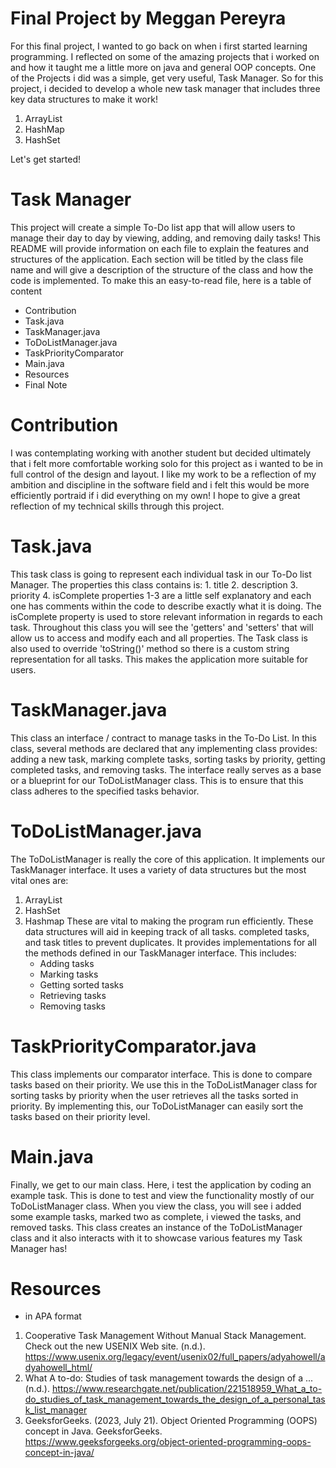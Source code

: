 # Final Project by Meggan Pereyra

For this final project, I wanted to go back on when i first started learning programming. 
I reflected on some of the amazing projects that i worked on and how it taught me a little more on java and general OOP concepts. 
One of the Projects i did was a simple, get very useful, Task Manager. 
So for this project, i decided to develop a whole new task manager that includes three key data structures to make it work!

1. ArrayList
2. HashMap
3. HashSet

Let's get started!

# Task Manager
This project will create a simple To-Do list app that will allow users to manage their day to day by viewing, adding, and removing daily tasks! This README will provide information on each file to explain the features and structures of the application. Each section will be titled by the class file name and will give a description of the structure of the class and how the code is implemented. To make this an easy-to-read file, here is a table of content
* Contribution
* Task.java
* TaskManager.java
* ToDoListManager.java
* TaskPriorityComparator
* Main.java
* Resources
* Final Note

# Contribution
I was contemplating working with another student but decided ultimately that i felt more comfortable working solo for this project as i wanted to be in full control of the design and layout. I like my work to be a reflection of my ambition and discipline in the software field and i felt this would be more efficiently portraid if i did everything on my own! I hope to give a great reflection of my technical skills through this project.

# Task.java
This task class is going to represent each individual task in our To-Do list Manager. The properties this class contains is:
    1. title
    2. description
    3. priority
    4. isComplete
properties 1-3 are a little self explanatory and each one has comments within the code to describe exactly what it is doing. The isComplete property is used to store relevant information in regards to each task. 
Throughout this class you will see the 'getters' and 'setters' that will allow us to access and modify each and all properties. The Task class is also used to override 'toString()' method so there is a custom string representation for all tasks. This makes the application more suitable for users.

# TaskManager.java
This class an interface / contract to manage tasks in the To-Do List. In this class, several methods are declared that any implementing class provides: adding a new task, marking complete tasks, sorting tasks by priority, getting completed tasks, and removing tasks.
The interface really serves as a base or a blueprint for our ToDoListManager class. This is to ensure that this class adheres to the specified tasks behavior.

# ToDoListManager.java
The ToDoListManager is really the core of this application. It implements our TaskManager interface. It uses a variety of data structures but the most vital ones are:
1. ArrayList
2. HashSet
3. Hashmap
These are vital to making the program run efficiently. These data structures will aid in keeping track of all tasks. completed tasks, and task titles to prevent duplicates. It provides implementations for all the methods defined in our TaskManager interface. This includes:
    * Adding tasks
    * Marking tasks
    * Getting sorted tasks
    * Retrieving tasks
    * Removing tasks

# TaskPriorityComparator.java
This class implements our comparator interface. This is done to compare tasks based on their priority. We use this in the ToDoListManager class for sorting tasks by priority when the user retrieves all the tasks sorted in priority. By implementing this, our ToDoListManager can easily sort the tasks based on their priority level.

# Main.java
Finally, we get to our main class. Here, i test the application by coding an example task. This is done to test and view the functionality mostly of our ToDoListManager class. When you view the class, you will see i added some example tasks, marked two as complete, i viewed the tasks, and removed tasks. This class creates an instance of the ToDoListManager class and it also interacts with it to showcase various features my Task Manager has!

# Resources
* in APA format
1. Cooperative Task Management Without Manual Stack Management. Check out the new USENIX Web site. (n.d.). https://www.usenix.org/legacy/event/usenix02/full_papers/adyahowell/adyahowell_html/ 
2. What A to-do: Studies of task management towards the design of a ... (n.d.). https://www.researchgate.net/publication/221518959_What_a_to-do_studies_of_task_management_towards_the_design_of_a_personal_task_list_manager 
3. GeeksforGeeks. (2023, July 21). Object Oriented Programming (OOPS) concept in Java. GeeksforGeeks. https://www.geeksforgeeks.org/object-oriented-programming-oops-concept-in-java/ 

